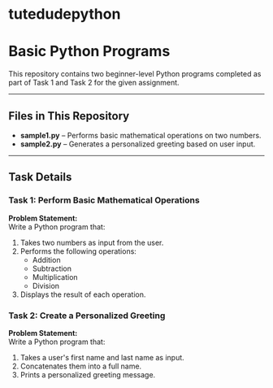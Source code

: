 # tutedudepython
# Basic Python Programs

This repository contains two beginner-level Python programs completed as part of Task 1 and Task 2 for the given assignment.

---

## Files in This Repository
- **sample1.py** – Performs basic mathematical operations on two numbers.
- **sample2.py** – Generates a personalized greeting based on user input.
---

## Task Details

### Task 1: Perform Basic Mathematical Operations
**Problem Statement:**  
Write a Python program that:
1. Takes two numbers as input from the user.
2. Performs the following operations:
   - Addition
   - Subtraction
   - Multiplication
   - Division
3. Displays the result of each operation.

### Task 2: Create a Personalized Greeting
**Problem Statement:**  
Write a Python program that:
1. Takes a user's first name and last name as input.
2. Concatenates them into a full name.
3. Prints a personalized greeting message.
